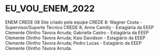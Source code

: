 # EU_VOU_ENEM_2022
ENEM CREDE 08
Site criado pela equipe CREDE 8:
Wagner Costa - Supervisor/Suporte Técnico CREDE 8;
Anne Camilly - Estagiária da EEEP Clemente Olintho Távora Arruda;
Gabriella Castro - Estagiária da EEEP Clemente Olintho Távora Arruda;
Kaio Davidson - Estagiário da EEEP Clemente Olintho Távora Arruda;
Pedro Lucas - Estagiário da EEEP Clemente Olintho Távora Arruda.
